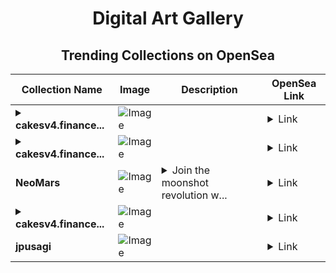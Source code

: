<div align="center">

# Digital Art Gallery

## Trending Collections on OpenSea

| Collection Name                       | Image                                                                                     | Description                       | OpenSea Link                                                                                          |
|---------------------------------------|-------------------------------------------------------------------------------------------|-----------------------------------|--------------------------------------------------------------------------------------------------------|
| **<details><summary>cakesv4.finance...</summary>cakesv4.finance PankecakeSwap V4</details>** | ![Image](https://i.seadn.io/s/raw/files/b680eb16268f2b359c12601f1b9143b7.png?w=500&auto=format?w=200&auto=format) |  | <details><summary>Link</summary>[cakesv4.finance PankecakeSwap V4](https://opensea.io/collection/cakesv4-finance-pankecakeswap-v4-1273)</details> |
| **<details><summary>cakesv4.finance...</summary>cakesv4.finance PankecakeSwap V4</details>** | ![Image](https://i.seadn.io/s/raw/files/b680eb16268f2b359c12601f1b9143b7.png?w=500&auto=format?w=200&auto=format) |  | <details><summary>Link</summary>[cakesv4.finance PankecakeSwap V4](https://opensea.io/collection/cakesv4-finance-pankecakeswap-v4-1272)</details> |
| **NeoMars** | ![Image](https://i.seadn.io/s/raw/files/0dc7472124450f4e2eb6dfa312404d11.jpg?w=500&auto=format?w=200&auto=format) | <details><summary>Join the moonshot revolution w...</summary>Join the moonshot revolution with NeoMars</details> | <details><summary>Link</summary>[NeoMars](https://opensea.io/collection/neomars-3)</details> |
| **<details><summary>cakesv4.finance...</summary>cakesv4.finance PankecakeSwap V4</details>** | ![Image](https://i.seadn.io/s/raw/files/b680eb16268f2b359c12601f1b9143b7.png?w=500&auto=format?w=200&auto=format) |  | <details><summary>Link</summary>[cakesv4.finance PankecakeSwap V4](https://opensea.io/collection/cakesv4-finance-pankecakeswap-v4-1271)</details> |
| **jpusagi** | ![Image](https://i.seadn.io/s/raw/files/23827f77240887e2f9a55bb84efe4a20.png?w=500&auto=format?w=200&auto=format) |  | <details><summary>Link</summary>[jpusagi](https://opensea.io/collection/jpusagi)</details> |

</div>